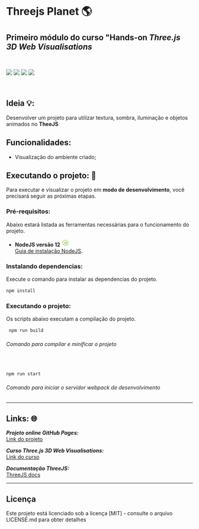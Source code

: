 # Threejs Planet 🌎
## Primeiro módulo do curso "Hands-on ***Three.js 3D Web Visualisations***

<br>
<p float="left">
 <img src="https://img.shields.io/badge/SASS-hotpink.svg?style=for-the-badge&logo=SASS&logoColor=white">
 <img src="https://img.shields.io/badge/JavaScript-F7DF1E?style=for-the-badge&logo=javascript&logoColor=black">
 <img src="https://img.shields.io/badge/webpack-%238DD6F9.svg?style=for-the-badge&logo=webpack&logoColor=black">
 <img src="https://img.shields.io/badge/threejs-black?style=for-the-badge&logo=three.js&logoColor=white">
</p>
<br>

## Ideia 💡:
Desenvolver um projeto para utilizar textura, sombra, iluminação e objetos animados no **TheeJS**

## Funcionalidades:
- Visualização do ambiente criado;

## Executando o projeto: 🚀
Para executar e visualizar o projeto em **modo de desenvolvimento**, você precisará seguir as próximas etapas.

### Pré-requisitos:
Abaixo estará listada as ferramentas necessárias para o funcionamento do projeto.
- **NodeJS versão 12** <img src="https://raw.githubusercontent.com/PKief/vscode-material-icon-theme/main/icons/nodejs.svg" height="20" /><br>
  [<ins>Guia de instalação NodeJS</ins>](https://nodejs.org/en/).
  
### Instalando dependencias:
Execute o comando para instalar as dependencias do projeto.
   ```sh
   npm install
   ```  
  
### Executando o projeto:
Os scripts abaixo executam a compilação do projeto.
  ```sh
   npm run build
   ```
   ###### Comando para compilar e minificar o projeto
   
   <br>
   
   ```sh
   npm run start
   ```
   ###### Comando para iniciar o servidor webpack de desenvolvimento

---
## Links: 🌐
***Projeto online GitHub Pages:***<br>
[<ins>Link do projeto</ins>](https://caioliveira277.github.io/threejs-planet/)

***Curso Three.js 3D Web Visualisations:***<br>
[<ins>Link do curso</ins>](https://www.udemy.com/course/hands-on-threejs-3d-web-visualisations/)

***Documentação ThreeJS:***<br>
[<ins>ThreeJS docs</ins>](https://threejs.org/)

---
## Licença
Este projeto está licenciado sob a licença [MIT] - consulte o arquivo LICENSE.md para obter detalhes
